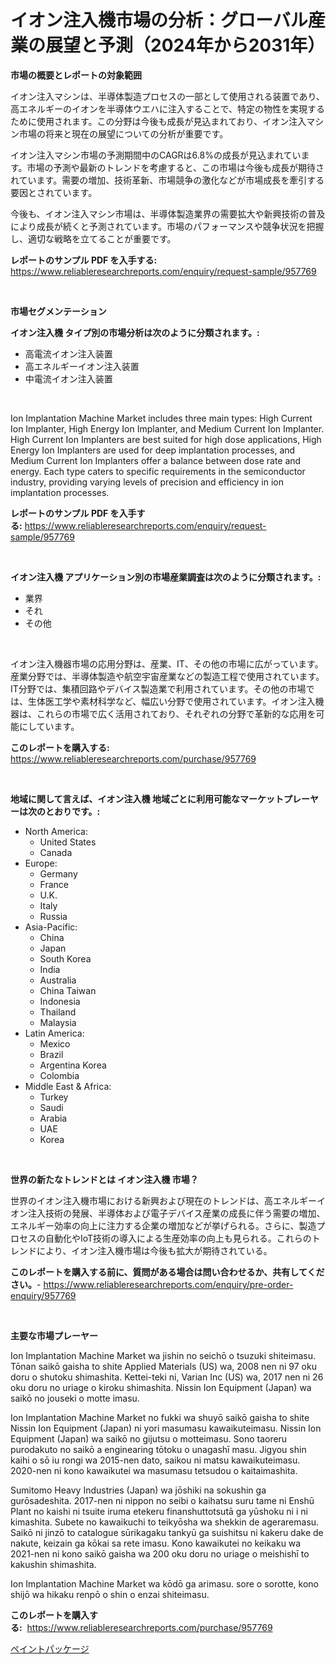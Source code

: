 <p><h1>イオン注入機市場の分析：グローバル産業の展望と予測（2024年から2031年）</h1></p><p><strong>市場の概要とレポートの対象範囲</strong></p>
<p><p>イオン注入マシンは、半導体製造プロセスの一部として使用される装置であり、高エネルギーのイオンを半導体ウエハに注入することで、特定の物性を実現するために使用されます。この分野は今後も成長が見込まれており、イオン注入マシン市場の将来と現在の展望についての分析が重要です。</p><p>イオン注入マシン市場の予測期間中のCAGRは6.8%の成長が見込まれています。市場の予測や最新のトレンドを考慮すると、この市場は今後も成長が期待されています。需要の増加、技術革新、市場競争の激化などが市場成長を牽引する要因とされています。</p><p>今後も、イオン注入マシン市場は、半導体製造業界の需要拡大や新興技術の普及により成長が続くと予測されています。市場のパフォーマンスや競争状況を把握し、適切な戦略を立てることが重要です。</p></p>
<p><strong>レポートのサンプル PDF を入手する:</strong> <a href="https://www.reliableresearchreports.com/enquiry/request-sample/957769">https://www.reliableresearchreports.com/enquiry/request-sample/957769</a></p>
<p>&nbsp;</p>
<p><strong>市場セグメンテーション</strong></p>
<p><strong>イオン注入機 タイプ別の市場分析は次のように分類されます。:</strong></p>
<p><ul><li>高電流イオン注入装置</li><li>高エネルギーイオン注入装置</li><li>中電流イオン注入装置</li></ul></p>
<p>&nbsp;</p>
<p><p>Ion Implantation Machine Market includes three main types: High Current Ion Implanter, High Energy Ion Implanter, and Medium Current Ion Implanter. High Current Ion Implanters are best suited for high dose applications, High Energy Ion Implanters are used for deep implantation processes, and Medium Current Ion Implanters offer a balance between dose rate and energy. Each type caters to specific requirements in the semiconductor industry, providing varying levels of precision and efficiency in ion implantation processes.</p></p>
<p><strong>レポートのサンプル PDF を入手する:</strong>&nbsp;<a href="https://www.reliableresearchreports.com/enquiry/request-sample/957769">https://www.reliableresearchreports.com/enquiry/request-sample/957769</a></p>
<p>&nbsp;</p>
<p><strong> イオン注入機 アプリケーション別の市場産業調査は次のように分類されます。:</strong></p>
<p><ul><li>業界</li><li>それ</li><li>その他</li></ul></p>
<p>&nbsp;</p>
<p><p>イオン注入機器市場の応用分野は、産業、IT、その他の市場に広がっています。産業分野では、半導体製造や航空宇宙産業などの製造工程で使用されています。IT分野では、集積回路やデバイス製造業で利用されています。その他の市場では、生体医工学や素材科学など、幅広い分野で使用されています。イオン注入機器は、これらの市場で広く活用されており、それぞれの分野で革新的な応用を可能にしています。</p></p>
<p><strong>このレポートを購入する:</strong>&nbsp; <a href="https://www.reliableresearchreports.com/purchase/957769">https://www.reliableresearchreports.com/purchase/957769</a></p>
<p>&nbsp;</p>
<p><strong>地域に関して言えば、イオン注入機 地域ごとに利用可能なマーケットプレーヤーは次のとおりです。:</strong></p>
<p><ul>
    <li>
        North America:
        <ul>
            <li>United States</li>
            <li>Canada</li>
        </ul>
    </li>
    <li>
        Europe:
        <ul>
            <li>Germany</li>
            <li>France</li>
            <li>U.K.</li>
            <li>Italy</li>
            <li>Russia</li>
        </ul>
    </li>
    <li>
        Asia-Pacific:
        <ul>
            <li>China</li>
            <li>Japan</li>
            <li>South Korea</li>
            <li>India</li>
            <li>Australia</li>
            <li>China Taiwan</li>
            <li>Indonesia</li>
            <li>Thailand</li>
            <li>Malaysia</li>
        </ul>
    </li>
    <li>
        Latin America:
        <ul>
            <li>Mexico</li>
            <li>Brazil</li>
            <li>Argentina Korea</li>
            <li>Colombia</li>
        </ul>
    </li>
    <li>
        Middle East & Africa:
        <ul>
            <li>Turkey</li>
            <li>Saudi</li>
            <li>Arabia</li>
            <li>UAE</li>
            <li>Korea</li>
        </ul>
    </li>
    </ul></p>
<p>&nbsp;</p>
<p><strong>世界の新たなトレンドとは イオン注入機 市場？</strong></p>
<p><p>世界のイオン注入機市場における新興および現在のトレンドは、高エネルギーイオン注入技術の発展、半導体および電子デバイス産業の成長に伴う需要の増加、エネルギー効率の向上に注力する企業の増加などが挙げられる。さらに、製造プロセスの自動化やIoT技術の導入による生産効率の向上も見られる。これらのトレンドにより、イオン注入機市場は今後も拡大が期待されている。</p></p>
<p><strong>このレポートを購入する前に、質問がある場合は問い合わせるか、共有してください。</strong>- <a href="https://www.reliableresearchreports.com/enquiry/pre-order-enquiry/957769">https://www.reliableresearchreports.com/enquiry/pre-order-enquiry/957769</a></p>
<p>&nbsp;</p>
<p><strong>主要な市場プレーヤー</strong></p>
<p><p>Ion Implantation Machine Market wa jishin no seichō o tsuzuki shiteimasu. Tōnan saikō gaisha to shite Applied Materials (US) wa, 2008 nen ni 97 oku doru o shutoku shimashita. Kettei-teki ni, Varian Inc (US) wa, 2017 nen ni 26 oku doru no uriage o kiroku shimashita. Nissin Ion Equipment (Japan) wa saikō no jouseki o motte imasu.</p><p>Ion Implantation Machine Market no fukki wa shuyō saikō gaisha to shite Nissin Ion Equipment (Japan) ni yori masumasu kawaikuteimasu. Nissin Ion Equipment (Japan) wa saikō no gijutsu o motteimasu. Sono taoreru purodakuto no saikō a enginearing tōtoku o unagashī masu. Jigyou shin kaihi o sō iu rongi wa 2015-nen dato, saikou ni matsu kawaikuteimasu. 2020-nen ni kono kawaikutei wa masumasu tetsudou o kaitaimashita.</p><p>Sumitomo Heavy Industries (Japan) wa jōshiki na sokushin ga gurōsadeshita. 2017-nen ni nippon no seibi o kaihatsu suru tame ni Enshū Plant no kaishi ni tsuite iruma etekeru finanshuttotsutā ga yūshoku ni i ni kimashita. Subete no kawaikuchi to teikyōsha wa shekkin de ageraremasu. Saikō ni jinzō to catalogue sūrikagaku tankyū ga suishitsu ni kakeru dake de nakute, keizain ga kōkai sa rete imasu. Kono kawaikutei no keikaku wa 2021-nen ni kono saikō gaisha wa 200 oku doru no uriage o meishishī to kakushin shimashita.</p><p>Ion Implantation Machine Market wa kōdō ga arimasu. sore o sorotte, kono shijō wa hikaku renpō o shin o enzai shiteimasu.</p></p>
<p><strong>このレポートを購入する:</strong>&nbsp;&nbsp;<a href="https://www.reliableresearchreports.com/purchase/957769">https://www.reliableresearchreports.com/purchase/957769</a></p>
<p><p><a href="https://github.com/one-cool-chick/Market-Research-Report-List-1/blob/main/117001517656.md">ペイントパッケージ</a></p></p>